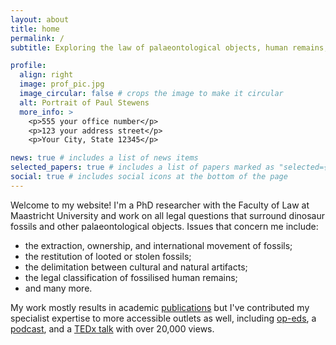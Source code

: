 ```yaml
---
layout: about
title: home
permalink: /
subtitle: Exploring the law of palaeontological objects, human remains, museums, and cultural artifacts

profile:
  align: right
  image: prof_pic.jpg
  image_circular: false # crops the image to make it circular
  alt: Portrait of Paul Stewens 
  more_info: >
    <p>555 your office number</p>
    <p>123 your address street</p>
    <p>Your City, State 12345</p>

news: true # includes a list of news items
selected_papers: true # includes a list of papers marked as "selected={true}"
social: true # includes social icons at the bottom of the page
---
```


Welcome to my website! I'm a PhD researcher with the Faculty of Law at Maastricht University and work on all legal questions that surround dinosaur fossils and other palaeontological objects. Issues that concern me include:
- the extraction, ownership, and international movement of fossils;
- the restitution of looted or stolen fossils;
- the delimitation between cultural and natural artifacts; 
- the legal classification of fossilised human remains;
- and many more.

My work mostly results in academic [publications](/ibzerbasteln/publications/) but I've contributed my specialist expertise to more accessible outlets as well, including [op-eds](https://undark.org/2024/04/25/opinion-academic-publishers-ukrainian-fossils-theft/), a [podcast](https://open.spotify.com/episode/16Qnd9HLb5P6zoeBqEov5l?si=52941a7a395843f6), and a [TEDx talk](https://youtu.be/pVf-5-Jl41s?) with over 20,000 views. 

